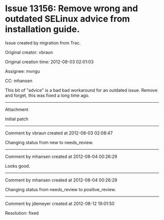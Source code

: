 # Issue 13156: Remove wrong and outdated SELinux advice from installation guide.

Issue created by migration from Trac.

Original creator: vbraun

Original creation time: 2012-08-03 02:01:03

Assignee: mvngu

CC:  mhansen

This bit of "advice" is a bad bad workaround for an outdated issue. Remove and forget, this was fixed a long time ago.


---

Attachment

Initial patch


---

Comment by vbraun created at 2012-08-03 02:08:47

Changing status from new to needs_review.


---

Comment by mhansen created at 2012-08-04 00:26:29

Looks good.


---

Comment by mhansen created at 2012-08-04 00:26:29

Changing status from needs_review to positive_review.


---

Comment by jdemeyer created at 2012-08-12 19:01:50

Resolution: fixed

